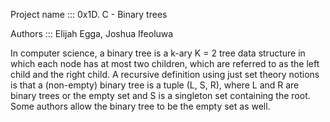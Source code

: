 Project name ::: 0x1D. C - Binary trees

Authors ::: Elijah Egga, Joshua Ifeoluwa


In computer science, a binary tree is a k-ary K = 2 tree data structure in which each node has at most two children, which are referred to as the left child and the right child. A recursive definition using just set theory notions is that a (non-empty) binary tree is a tuple (L, S, R), where L and R are binary trees or the empty set and S is a singleton set containing the root. Some authors allow the binary tree to be the empty set as well.
